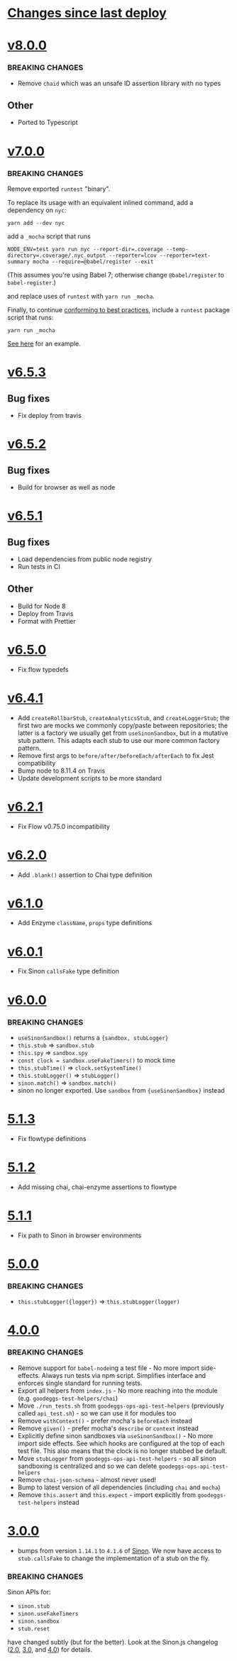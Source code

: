 # [Changes since last deploy](https://github.com/goodeggs/goodeggs-test-helpers/compare/v8.0.0...master)

# [v8.0.0](https://github.com/goodeggs/goodeggs-test-helpers/compare/v7.0.0...v8.0.0)

### BREAKING CHANGES

- Remove `chaid` which was an unsafe ID assertion library with no types

## Other

- Ported to Typescript

# [v7.0.0](https://github.com/goodeggs/goodeggs-test-helpers/compare/v6.5.3...v7.0.0)

### BREAKING CHANGES

Remove exported `runtest` "binary".

To replace its usage with an equivalent inlined command, add a dependency on `nyc`:

```
yarn add --dev nyc
```

add a `_mocha` script that runs

```
NODE_ENV=test yarn run nyc --report-dir=.coverage --temp-directory=.coverage/.nyc_output --reporter=lcov --reporter=text-summary mocha --require=@babel/register --exit
```

(This assumes you're using Babel 7; otherwise change `@babel/register` to `babel-register`.)

and replace uses of `runtest` with `yarn run _mocha`.

Finally, to continue [conforming to best
practices](https://github.com/goodeggs/standards-and-best-practices/blob/db91def5e9a8440cfa2f5c156af5ab8f0b3e488a/javascript/package-scripts.md#all-applications),
include a `runtest` package script that runs:

```
yarn run _mocha
```

[See
here](https://github.com/goodeggs/fulfillment-options-api/pull/653/commits/b5ef78c18e8cd3b1f3470a4e55c8bd05cbd93603#diff-7ae45ad102eab3b6d7e7896acd08c427a9b25b346470d7bc6507b6481575d519)
for an example.

# [v6.5.3](https://github.com/goodeggs/goodeggs-test-helpers/compare/v6.5.2...v6.5.3)

## Bug fixes

- Fix deploy from travis

# [v6.5.2](https://github.com/goodeggs/goodeggs-test-helpers/compare/v6.5.1...v6.5.2)

## Bug fixes

- Build for browser as well as node

# [v6.5.1](https://github.com/goodeggs/goodeggs-test-helpers/compare/v6.5.0...v6.5.1)

## Bug fixes

- Load dependencies from public node registry
- Run tests in CI

## Other

- Build for Node 8
- Deploy from Travis
- Format with Prettier

# [v6.5.0](https://github.com/goodeggs/goodeggs-test-helpers/compare/v6.4.1...v6.5.0)

- Fix flow typedefs

# [v6.4.1](https://github.com/goodeggs/goodeggs-test-helpers/compare/v6.2.1...v6.4.1)

- Add `createRollbarStub`, `createAnalyticsStub`, and `createLoggerStub`; the first two are mocks we commonly copy/paste between repositories; the latter is a factory we usually get from `useSinonSandbox`, but in a mutative stub pattern. This adapts each stub to use our more common factory pattern.
- Remove first args to `before/after/beforeEach/afterEach` to fix Jest compatibility
- Bump node to 8.11.4 on Travis
- Update development scripts to be more standard

# [v6.2.1](https://github.com/goodeggs/goodeggs-test-helpers/compare/v6.2.0...v6.2.1)

- Fix Flow v0.75.0 incompatibility

# [v6.2.0](https://github.com/goodeggs/goodeggs-test-helpers/compare/v6.1.0...v6.2.0)

- Add `.blank()` assertion to Chai type definition

# [v6.1.0](https://github.com/goodeggs/goodeggs-test-helpers/compare/v6.0.1...v6.1.0)

- Add Enzyme `className`, `props` type definitions

# [v6.0.1](https://github.com/goodeggs/goodeggs-test-helpers/compare/v6.0.0...v6.0.1)

- Fix Sinon `callsFake` type definition

# [v6.0.0](https://github.com/goodeggs/goodeggs-test-helpers/compare/v5.1.0...v6.0.0)

### BREAKING CHANGES

- `useSinonSandbox()` returns a `{sandbox, stubLogger}`
- `this.stub` => `sandbox.stub`
- `this.spy` => `sandbox.spy`
- `const clock = sandbox.useFakeTimers()` to mock time
- `this.stubTime()` => `clock.setSystemTime()`
- `this.stubLogger()` => `stubLogger()`
- `sinon.match()` => `sandbox.match()`
- sinon no longer exported. Use `sandbox` from `{useSinonSandbox}` instead

# [5.1.3](https://github.com/goodeggs/goodeggs-test-helpers/compare/v5.1.2...v5.1.3)

- Fix flowtype definitions

# [5.1.2](https://github.com/goodeggs/goodeggs-test-helpers/compare/v5.1.1...v5.1.2)

- Add missing chai, chai-enzyme assertions to flowtype

# [5.1.1](https://github.com/goodeggs/goodeggs-test-helpers/compare/v5.1.0...v5.1.1)

- Fix path to Sinon in browser environments

# [5.0.0](https://github.com/goodeggs/goodeggs-test-helpers/compare/v4.0.0...v5.0.0)

### BREAKING CHANGES

- `this.stubLogger({logger})` => `this.stubLogger(logger)`

# [4.0.0](https://github.com/goodeggs/goodeggs-test-helpers/compare/v3.0.0...v4.0.0)

### BREAKING CHANGES

- Remove support for `babel-node`ing a test file - No more import side-effects. Always run tests via npm script. Simplifies interface and enforces single standard for running tests.
- Export all helpers from `index.js` - No more reaching into the module (e.g. `goodeggs-test-helpers/chai`)
- Move `./run_tests.sh` from `goodeggs-ops-api-test-helpers` (previously called `api_test.sh`) - so we can use it for modules too
- Remove `withContext()` - prefer mocha's `beforeEach` instead
- Remove `given()` - prefer mocha's `describe` or `context` instead
- Explicitly define sinon sandboxes via `useSinonSandbox()` - No more import side effects. See which hooks are configured at the top of each test file. This also means that the clock is no longer stubbed be default.
- Move `stubLogger` from `goodeggs-ops-api-test-helpers` - so all sinon sandboxing is centralized and so we can delete `goodeggs-ops-api-test-helpers`
- Remove `chai-json-schema` - almost never used!
- Bump to latest version of all dependencies (including `chai` and `mocha`)
- Remove `this.assert` and `this.expect` - import explicitly from `goodeggs-test-helpers` instead

# [3.0.0](https://github.com/goodeggs/goodeggs-test-helpers/compare/v2.0.0...v3.0.0)

- bumps from version `1.14.1` to `4.1.6` of [Sinon](http://sinonjs.org/). We now have access to `stub.callsFake` to change the implementation of a stub on the fly.

### BREAKING CHANGES

Sinon APIs for:

- `sinon.stub`
- `sinon.useFakeTimers`
- `sinon.sandbox`
- `stub.reset`

have changed subtly (but for the better). Look at the Sinon.js changelog ([2.0](http://sinonjs.org/guides/migrating-to-2.0), [3.0](http://sinonjs.org/guides/migrating-to-3.0), and [4.0](http://sinonjs.org/guides/migrating-to-4.0)) for details.
